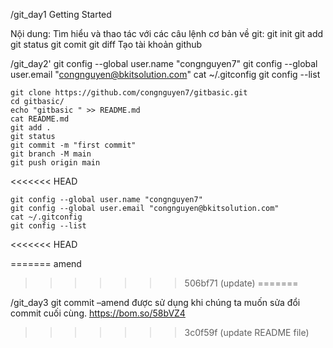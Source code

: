 /git_day1
Getting Started

Nội dung:
    Tìm hiểu và thao tác với các câu lệnh cơ bản về git:
        git init
        git add
        git status
        git comit
        git diff
Tạo tài khoản github

/git_day2'
	git config --global user.name "congnguyen7"
	git config --global user.email "congnguyen@bkitsolution.com"
	cat ~/.gitconfig
	git config --list
	
	git clone https://github.com/congnguyen7/gitbasic.git
	cd gitbasic/
	echo "gitbasic " >> README.md
	cat README.md
	git add .
	git status
	git commit -m "first commit"
	git branch -M main
	git push origin main
<<<<<<< HEAD
	
	git config --global user.name "congnguyen7"
	git config --global user.email "congnguyen@bkitsolution.com"
	cat ~/.gitconfig
	git config --list
	
<<<<<<< HEAD
	
=======
	amend
>>>>>>> 506bf71 (update)
=======

/git_day3
	git commit –amend được sử dụng khi chúng ta muốn sửa đổi commit cuối cùng. 
	https://bom.so/58bVZ4 
>>>>>>> 3c0f59f (update README file)

	


